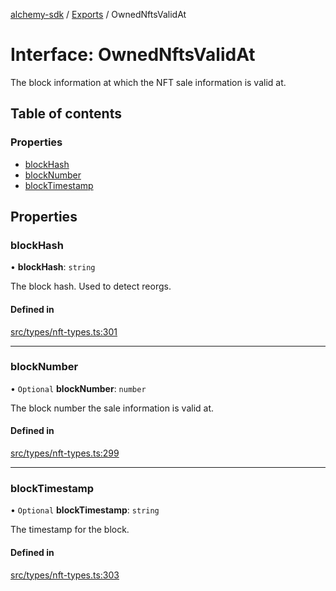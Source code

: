 [alchemy-sdk](../README.md) / [Exports](../modules.md) / OwnedNftsValidAt

# Interface: OwnedNftsValidAt

The block information at which the NFT sale information is valid at.

## Table of contents

### Properties

- [blockHash](OwnedNftsValidAt.md#blockhash)
- [blockNumber](OwnedNftsValidAt.md#blocknumber)
- [blockTimestamp](OwnedNftsValidAt.md#blocktimestamp)

## Properties

### blockHash

• **blockHash**: `string`

The block hash. Used to detect reorgs.

#### Defined in

[src/types/nft-types.ts:301](https://github.com/alchemyplatform/alchemy-sdk-js/blob/fb68bb4a/src/types/nft-types.ts#L301)

___

### blockNumber

• `Optional` **blockNumber**: `number`

The block number the sale information is valid at.

#### Defined in

[src/types/nft-types.ts:299](https://github.com/alchemyplatform/alchemy-sdk-js/blob/fb68bb4a/src/types/nft-types.ts#L299)

___

### blockTimestamp

• `Optional` **blockTimestamp**: `string`

The timestamp for the block.

#### Defined in

[src/types/nft-types.ts:303](https://github.com/alchemyplatform/alchemy-sdk-js/blob/fb68bb4a/src/types/nft-types.ts#L303)
